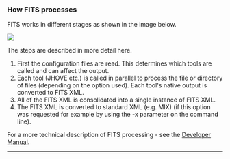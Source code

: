 ### How FITS processes

FITS works in different stages as shown in the image below.

<img src="./images/fits_process.jpg">

The steps are described in more detail here.

1. First the configuration files are read. This determines which tools are called and can affect the output. 
2. Each tool (JHOVE etc.) is called in parallel to process the file or directory of files (depending on the option used). Each tool's native output is converted to FITS XML. 
3. All of the FITS XML is consolidated into a single instance of FITS XML.
4. The FITS XML is converted to standard XML (e.g. MIX) (if this option was requested for example by using the -x parameter on the command line).

For a more technical description of FITS processing - see the [Developer Manual](https://github.com/harvard-lts/fits/wiki/Developer-Manual#fits-processing).

---